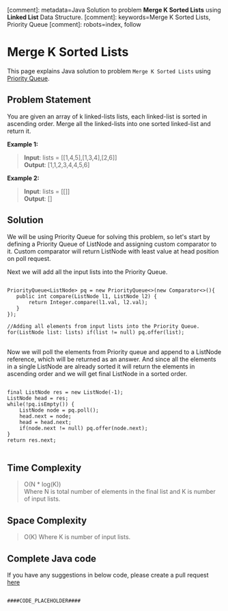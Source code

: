 [comment]: metadata=Java Solution to problem <strong>Merge K Sorted Lists</strong> using <strong>Linked List</strong> Data Structure.
[comment]: keywords=Merge K Sorted Lists, Priority Queue
[comment]: robots=index, follow






<h1>Merge K Sorted Lists</h1>
<p>
This page explains Java solution to problem <code class="inline">Merge K Sorted Lists</code> using <a href="https://www.codingcargo.com/what-is-linked-list" class="absolute" target="_blank" rel="noopener noreferrer">Priority Queue</a>.
</p>





<h2 class="heading">Problem Statement</h2>
<p>
You are given an array of k linked-lists lists, each linked-list is sorted in ascending order. Merge all the linked-lists into one sorted linked-list and return it.
</p>





<b>Example 1:</b>
<blockquote>
<p>
<b>Input</b>: lists = [[1,4,5],[1,3,4],[2,6]]<br/>
<b>Output</b>: [1,1,2,3,4,4,5,6]<br/>
</p>
</blockquote>

<b>Example 2:</b>
<blockquote>
<p>
<b>Input</b>: lists = [[]]<br/>
<b>Output</b>: []<br/>
</p>
</blockquote>





<h2 class="heading">Solution</h2>
<p>
We will be using Priority Queue for solving this problem, so let's start by defining a Priority Queue of ListNode and assigning custom comparator to it. Custom comparator will return ListNode with least value at head position on poll request.
</p>
<p>
Next we will add all the input lists into the Priority Queue.
</p>
<pre>
<code class="language-java">
PriorityQueue&lt;ListNode&gt; pq = new PriorityQueue&lt;&gt;(new Comparator&lt;&gt;(){
   public int compare(ListNode l1, ListNode l2) {
       return Integer.compare(l1.val, l2.val);
   } 
});<br />
//Adding all elements from input lists into the Priority Queue.
for(ListNode list: lists) if(list != null) pq.offer(list);
</code>
</pre>





<p class="paragraph-heading">
Now we will poll the elements from Priority queue and append to a ListNode reference, which will be returned as an answer. And since all the elements in a single ListNode are already sorted it will return the elements in ascending order and we will get final ListNode in a sorted order. 
</p>
<pre>
<code class="language-java">
final ListNode res = new ListNode(-1);
ListNode head = res;
while(!pq.isEmpty()) {
    ListNode node = pq.poll();
    head.next = node;
    head = head.next;
    if(node.next != null) pq.offer(node.next);
}
return res.next;
</code>
</pre>




<h2 class="heading">Time Complexity</h2>
<blockquote>
<p>
O(N * log(K)) <br />
Where N is total number of elements in the final list and K is number of input lists. 
</p>
</blockquote>




<h2 class="heading">Space Complexity</h2>
<blockquote>
<p>
O(K)
Where K is number of input lists.
</p>
</blockquote>




<h2 class="heading">Complete Java code</h2>
If you have any suggestions in below code, please create a pull request <a href="####LINK_PLACEHOLDER####" target="_blank" rel="noopener noreferrer" class="absolute">here</a>
<pre>
<code class="language-java">
####CODE_PLACEHOLDER####
</code>
</pre>